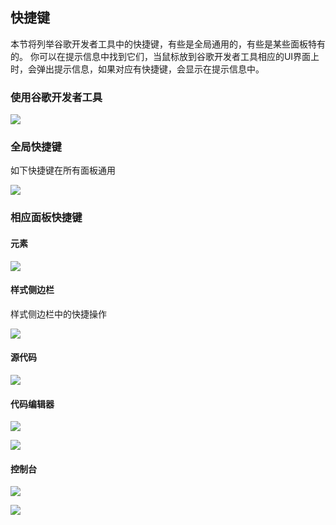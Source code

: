 ## 快捷键
本节将列举谷歌开发者工具中的快捷键，有些是全局通用的，有些是某些面板特有的。
你可以在提示信息中找到它们，当鼠标放到谷歌开发者工具相应的UI界面上时，会弹出提示信息，如果对应有快捷键，会显示在提示信息中。

### 使用谷歌开发者工具

![](http://i1.piimg.com/582863/db9d1e23da777711.png)

### 全局快捷键
如下快捷键在所有面板通用

![](http://i1.piimg.com/582863/89db15f955faba7e.png)

### 相应面板快捷键

#### 元素

![](http://p1.bpimg.com/582863/92f33a3aa18beb96.png)

#### 样式侧边栏
样式侧边栏中的快捷操作

![](http://i1.piimg.com/582863/c392cd011a9939d7.png)

#### 源代码

![](http://i1.piimg.com/582863/acb1f944550d990b.png)

#### 代码编辑器

![](http://p1.bpimg.com/582863/9b92a3607accf5b9.png)


![](http://i1.piimg.com/582863/0d60f6cc0bca7930.png)


#### 控制台

![](http://p1.bpimg.com/582863/daec1a3c4e70d2d6.png)


![](http://i1.piimg.com/582863/ae9504cceef02fc8.png)

